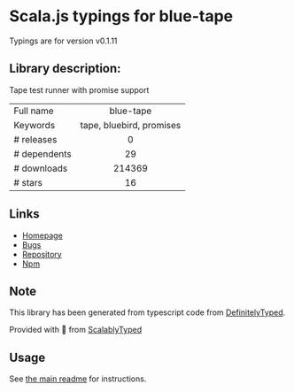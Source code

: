 
# Scala.js typings for blue-tape

Typings are for version v0.1.11

## Library description:
Tape test runner with promise support

|                    |                 |
| ------------------ | :-------------: |
| Full name          | blue-tape |
| Keywords           | tape, bluebird, promises |
| # releases         | 0 |
| # dependents       | 29 |
| # downloads        | 214369 |
| # stars            | 16 |

## Links
- [Homepage](https://github.com/spion/blue-tape#readme)
- [Bugs](https://github.com/spion/blue-tape/issues)
- [Repository](https://github.com/spion/blue-tape)
- [Npm](https://www.npmjs.com/package/blue-tape)
    


## Note
This library has been generated from typescript code from [DefinitelyTyped](https://definitelytyped.org).

Provided with :purple_heart: from [ScalablyTyped](https://github.com/oyvindberg/ScalablyTyped)

## Usage
See [the main readme](../../readme.md) for instructions.


